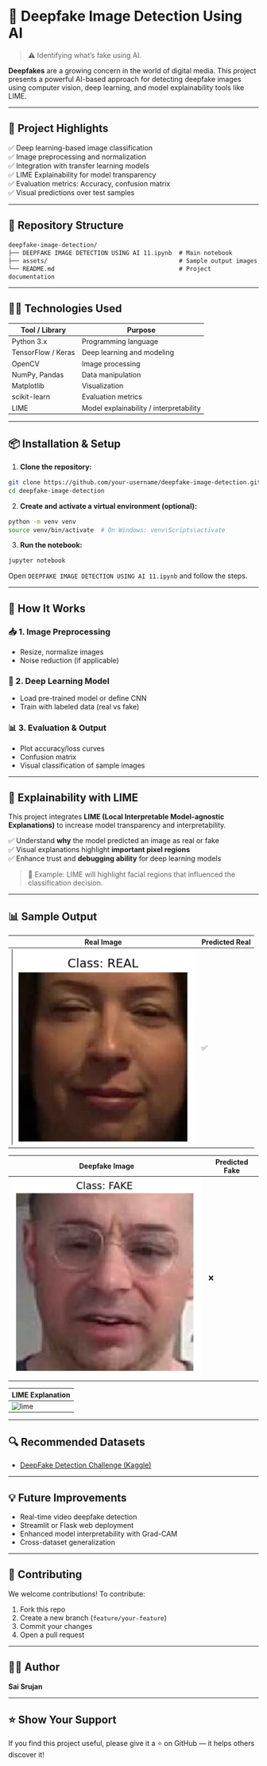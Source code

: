 # 🧠 Deepfake Image Detection Using AI

> ⚠️ Identifying what’s fake using AI.

**Deepfakes** are a growing concern in the world of digital media. This project presents a powerful AI-based approach for detecting deepfake images using computer vision, deep learning, and model explainability tools like LIME.

---

## 🚀 Project Highlights

✅ Deep learning-based image classification  
✅ Image preprocessing and normalization  
✅ Integration with transfer learning models  
✅ LIME Explainability for model transparency  
✅ Evaluation metrics: Accuracy, confusion matrix  
✅ Visual predictions over test samples  

---

## 📁 Repository Structure

```
deepfake-image-detection/
├── DEEPFAKE IMAGE DETECTION USING AI 11.ipynb  # Main notebook
├── assets/                                     # Sample output images
└── README.md                                   # Project documentation
```

---

## 🧑‍💻 Technologies Used

| Tool / Library     | Purpose                            |
|--------------------|-------------------------------------|
| Python 3.x         | Programming language                |
| TensorFlow / Keras | Deep learning and modeling          |
| OpenCV             | Image processing                    |
| NumPy, Pandas      | Data manipulation                   |
| Matplotlib         | Visualization                       |
| scikit-learn       | Evaluation metrics                  |
| LIME               | Model explainability / interpretability |

---

## 📦 Installation & Setup

1. **Clone the repository:**

```bash
git clone https://github.com/your-username/deepfake-image-detection.git
cd deepfake-image-detection
```

2. **Create and activate a virtual environment (optional):**

```bash
python -m venv venv
source venv/bin/activate  # On Windows: venv\Scripts\activate
```

3. **Run the notebook:**

```bash
jupyter notebook
```

Open `DEEPFAKE IMAGE DETECTION USING AI 11.ipynb` and follow the steps.

---

## 🧪 How It Works

### 📥 1. Image Preprocessing
- Resize, normalize images
- Noise reduction (if applicable)

### 🧠 2. Deep Learning Model
- Load pre-trained model or define CNN
- Train with labeled data (real vs fake)

### 📊 3. Evaluation & Output
- Plot accuracy/loss curves
- Confusion matrix
- Visual classification of sample images

---

## 🧠 Explainability with LIME

This project integrates **LIME (Local Interpretable Model-agnostic Explanations)** to increase model transparency and interpretability.

✅ Understand **why** the model predicted an image as real or fake  
✅ Visual explanations highlight **important pixel regions**  
✅ Enhance trust and **debugging ability** for deep learning models

> 📍 Example: LIME will highlight facial regions that influenced the classification decision.

---

## 📊 Sample Output

| Real Image | Predicted Real |  
|------------|----------------|  
| ![real](assets/real_sample.jpg) | ✅ |

| Deepfake Image | Predicted Fake |  
|----------------|----------------|  
| ![fake](assets/fake_sample.jpg) | ❌ |

| LIME Explanation |  
|------------------|  
| ![lime](assets/lime_explanation.jpg) |


---

## 🔍 Recommended Datasets

- [DeepFake Detection Challenge (Kaggle)](https://www.kaggle.com/c/deepfake-detection-challenge)

---

## 💡 Future Improvements

- Real-time video deepfake detection
- Streamlit or Flask web deployment
- Enhanced model interpretability with Grad-CAM
- Cross-dataset generalization

---

## 🤝 Contributing

We welcome contributions! To contribute:

1. Fork this repo
2. Create a new branch (`feature/your-feature`)
3. Commit your changes
4. Open a pull request

---

## 👨‍💻 Author

**Sai Srujan**  

---

## ⭐️ Show Your Support

If you find this project useful, please give it a ⭐ on GitHub — it helps others discover it!
